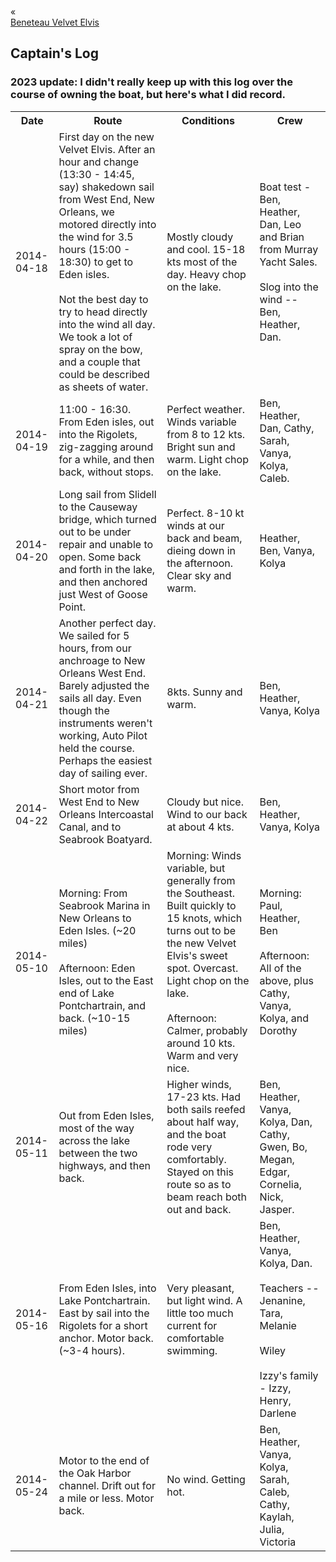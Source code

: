 <div class="top-nav-links"><div class="link-arrow link-arrow-left"><div class="div-left-ticks">«</div><a href="/velvet-elvis/beneteau" class="div-left-text">Beneteau Velvet Elvis</a></div></div>

<h2>Captain's Log</h2>

<h3>2023 update:  I didn't really keep up with this log over the course of owning the boat, but here's what I did record.</h3>

<table><tr><th>Date</th><th>Route</th><th>Conditions</th><th>Crew</th></tr>
<tr><td>2014-04-18</td><td>First day on the new Velvet Elvis.  After an hour and change (13:30 - 14:45, say) shakedown sail from West End, New Orleans, we motored directly into the wind for 3.5 hours (15:00 - 18:30) to get to Eden isles.
<br /><br />
Not the best day to try to head directly into the wind all day.  We took a lot of spray on the bow, and a couple that could be described as sheets of water.</td><td>Mostly cloudy and cool.  15-18 kts most of the day.  Heavy chop on the lake.  </td><td>Boat test - Ben, Heather, Dan,  Leo and Brian from Murray Yacht Sales.
<br /><br />
Slog into the wind -- Ben, Heather, Dan.</td></tr>
<tr><td>2014-04-19</td><td>11:00 - 16:30.  From Eden isles, out into the Rigolets, zig-zagging around for a while, and then back, without stops.</td><td>Perfect weather.  Winds variable from 8 to 12 kts.  Bright sun and warm.  Light chop on the lake.</td><td>Ben, Heather, Dan, Cathy, Sarah, Vanya, Kolya, Caleb.</td></tr>
<tr><td>2014-04-20</td><td>Long sail from Slidell to the Causeway bridge, which turned out to be under repair and unable to open.  Some back and forth in the lake, and then anchored just West of Goose Point.</td><td>Perfect.  8-10 kt winds at our back and beam, dieing down in the afternoon.  Clear sky and warm.</td><td>Heather, Ben, Vanya, Kolya</td></tr>
<tr><td>2014-04-21</td><td>Another perfect day.  We sailed for 5 hours, from our anchroage to New Orleans West End.  Barely adjusted the sails all day.  Even though the instruments weren't working, Auto Pilot held the course.  Perhaps the easiest day of sailing ever.</td><td>8kts.  Sunny and warm.</td><td>Ben, Heather, Vanya, Kolya</td></tr>
<tr><td>2014-04-22</td><td>Short motor from West End to New Orleans Intercoastal Canal, and to Seabrook Boatyard.</td><td>Cloudy but nice.  Wind to our back at about 4 kts.</td><td>Ben, Heather, Vanya, Kolya</td></tr>
<tr><td>2014-05-10</td><td>Morning:  From Seabrook Marina in New Orleans to Eden Isles. (~20 miles)
<br /><br />
Afternoon:  Eden Isles, out to the East end of Lake Pontchartrain, and back. (~10-15 miles)</td><td>Morning:  Winds variable, but generally from the Southeast.  Built quickly to 15 knots, which turns out to be the new Velvet Elvis's sweet spot.  Overcast.  Light chop on the lake.
<br /><br />
Afternoon:  Calmer, probably around 10 kts.  Warm and very nice.</td><td>Morning:  Paul, Heather, Ben
<br /><br />
Afternoon:  All of the above, plus Cathy, Vanya, Kolya, and Dorothy</td></tr>
<tr><td>2014-05-11</td><td>Out from Eden Isles, most of the way across the lake between the two highways, and then back.</td><td>Higher winds, 17-23 kts.  Had both sails reefed about half way, and the boat rode very comfortably.  Stayed on this route so as to beam reach both out and back.</td><td>Ben, Heather, Vanya, Kolya, Dan, Cathy, Gwen, Bo, Megan, Edgar, Cornelia, Nick, Jasper.</td></tr>
<tr><td>2014-05-16</td><td>From Eden Isles, into Lake Pontchartrain.  East by sail into the Rigolets for a short anchor.  Motor back.  (~3-4 hours).</td><td>Very pleasant, but light wind.  A little too much current for comfortable swimming.</td><td>Ben, Heather, Vanya, Kolya, Dan.
<br /><br />
Teachers -- Jenanine, Tara, Melanie
<br /><br />
Wiley<br /><br />
Izzy's family - Izzy, Henry, Darlene</td></tr>
<tr><td>2014-05-24</td><td>Motor to the end of the Oak Harbor channel.  Drift out for a mile or less.  Motor back.</td><td>No wind.  Getting hot.</td><td>Ben, Heather, Vanya, Kolya, Sarah, Caleb, Cathy, Kaylah, Julia, Victoria</td></tr>
</table>